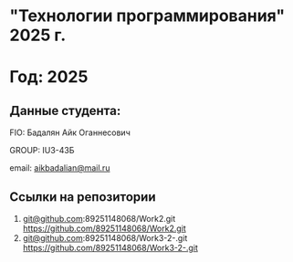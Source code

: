 # "Технологии программирования" 2025 г.

# Год: 2025

## Данные студента:

FIO: Бадалян Айк Оганнесович

GROUP: IU3-43Б

email: aikbadalian@mail.ru

## Ссылки на репозитории

1. git@github.com:89251148068/Work2.git
https://github.com/89251148068/Work2.git
2. git@github.com:89251148068/Work3-2-.git
https://github.com/89251148068/Work3-2-.git
